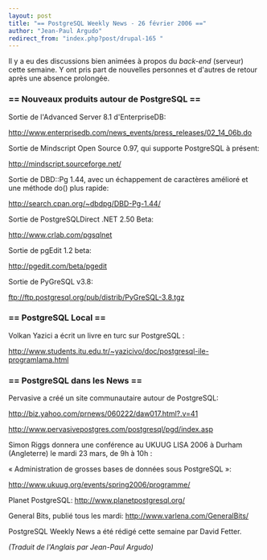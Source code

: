 ```yaml
---
layout: post
title: "== PostgreSQL Weekly News - 26 février 2006 =="
author: "Jean-Paul Argudo"
redirect_from: "index.php?post/drupal-165 "
---
```



<p>

Il y a eu des discussions bien animées à propos du <em>back-end</em> (serveur) cette semaine. Y ont pris part de nouvelles personnes et d'autres de retour après une absence prolongée.</p>

<!--more-->


<h3>== Nouveaux produits autour de PostgreSQL ==</h3>

<p>

Sortie de l'Advanced Server 8.1 d'EnterpriseDB:

<a href="http://www.enterprisedb.com/news_events/press_releases/02_14_06b.do" target="_blank">http://www.enterprisedb.com/news_events/press_releases/02_14_06b.do</a>

</p>

<p>

Sortie de Mindscript Open Source 0.97, qui supporte PostgreSQL à présent:

<a href="http://mindscript.sourceforge.net/" target="_blank">http://mindscript.sourceforge.net/</a>

</p>

<p>

Sortie de DBD::Pg 1.44, avec un échappement de caractères amélioré et une méthode do() plus rapide:

<a href="http://search.cpan.org/%7Edbdpg/DBD-Pg-1.44/" target="_blank">http://search.cpan.org/~dbdpg/DBD-Pg-1.44/</a>

</p>

<p>

Sortie de PostgreSQLDirect .NET 2.50 Beta:

<a href="http://www.crlab.com/pgsqlnet" target="_blank">http://www.crlab.com/pgsqlnet</a>

</p>

<p>

Sortie de pgEdit 1.2 beta:

<a href="http://pgedit.com/beta/pgedit" target="_blank">http://pgedit.com/beta/pgedit</a>

</p>

<p>

Sortie de PyGreSQL v3.8:

<a href="ftp://ftp.postgresql.org/pub/distrib/PyGreSQL-3.8.tgz" target="_blank">ftp://ftp.postgresql.org/pub/distrib/PyGreSQL-3.8.tgz</a>

</p>

<h3>== PostgreSQL Local ==</h3>

<p>

Volkan Yazici a écrit un livre en turc sur PostgreSQL&nbsp;:

<a href="http://www.students.itu.edu.tr/%7Eyazicivo/doc/postgresql-ile-programlama.html" target="_blank">http://www.students.itu.edu.tr/~yazicivo/doc/postgresql-ile-programlama.html</a>

</p>

<h3>== PostgreSQL dans les News ==</h3>

<p>

Pervasive a créé un site communautaire autour de PostgreSQL:

<a href="http://biz.yahoo.com/prnews/060222/daw017.html?.v=41" target="_blank">http://biz.yahoo.com/prnews/060222/daw017.html?.v=41</a>

<a href="http://www.pervasivepostgres.com/postgresql/pgd/index.asp" target="_blank">http://www.pervasivepostgres.com/postgresql/pgd/index.asp</a>

</p>

<p>

Simon Riggs donnera une conférence au UKUUG LISA 2006 à Durham (Angleterre) le mardi 23 mars, de 9h à 10h&nbsp;:

«&nbsp;Administration de grosses bases de données sous PostgreSQL&nbsp;»:

<a href="http://www.ukuug.org/events/spring2006/programme/" target="_blank">http://www.ukuug.org/events/spring2006/programme/</a>

</p>

<p>

Planet PostgreSQL: <a href="http://www.planetpostgresql.org/" target="_blank">http://www.planetpostgresql.org/</a>

</p>

<p>

General Bits, publié tous les mardi: <a href="http://www.varlena.com/GeneralBits/" target="_blank">http://www.varlena.com/GeneralBits/</a>

</p>

<p>

PostgreSQL Weekly News a été rédigé cette semaine par David Fetter.

<em>(Traduit de l'Anglais par Jean-Paul Argudo)</em>

</p>